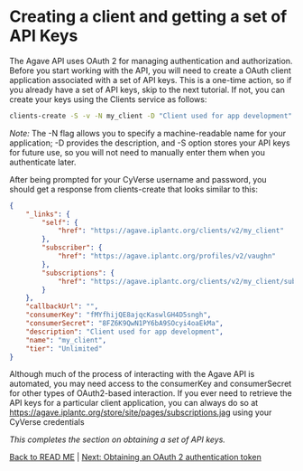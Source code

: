 Creating a client and getting a set of API Keys
===============================================
The Agave API uses OAuth 2 for managing authentication and authorization. Before you start working with the API, you will need to create a OAuth client application associated with a set of API keys. This is a one-time action, so if you already have a set of API keys, skip to the next tutorial. If not, you can create your keys using the Clients service as follows:

```sh
clients-create -S -v -N my_client -D "Client used for app development"
```

*Note:* The -N flag allows you to specify a machine-readable name for your application; -D provides the description, and -S option stores your API keys for future use, so you will not need to manually enter them when you authenticate later.

After being prompted for your CyVerse username and password, you should get a response from clients-create that looks similar to this:
```json
{
    "_links": {
        "self": {
            "href": "https://agave.iplantc.org/clients/v2/my_client"
        },
        "subscriber": {
            "href": "https://agave.iplantc.org/profiles/v2/vaughn"
        },
        "subscriptions": {
            "href": "https://agave.iplantc.org/clients/v2/my_client/subscriptions/"
        }
    },
    "callbackUrl": "",
    "consumerKey": "fMYfhijQE8ajqcKaswlGH4D5sngh",
    "consumerSecret": "8FZ6K9QwN1PY6bA9SOcyi4oaEkMa",
    "description": "Client used for app development",
    "name": "my_client",
    "tier": "Unlimited"
}
```
Although much of the process of interacting with the Agave API is automated, you may need access to the consumerKey and consumerSecret for other types of OAuth2-based interaction. If you ever need to retrieve the API keys for a particular client application, you can always do so at https://agave.iplantc.org/store/site/pages/subscriptions.jag using your CyVerse credentials

*This completes the section on obtaining a set of API keys.*

[Back to READ ME](../README.md) | [Next: Obtaining an OAuth 2 authentication token](set-token.md)
